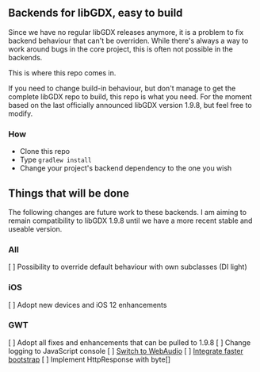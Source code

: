 ## Backends for libGDX, easy to build

Since we have no regular libGDX releases anymore, it is a problem to fix backend behaviour that can't be overriden.
While there's always a way to work around bugs in the core project, this is often not possible in the backends.

This is where this repo comes in.

If you need to change build-in behaviour, but don't manage to get the complete libGDX repo to build, this repo is what you need.
For the moment based on the last officially announced libGDX version 1.9.8, but feel free to modify.


### How

* Clone this repo
* Type `gradlew install`
* Change your project's backend dependency to the one you wish


## Things that will be done

The following changes are future work to these backends. I am aiming to remain compatibility to
libGDX 1.9.8 until we have a more recent stable and useable version.

### All
[ ] Possibility to override default behaviour with own subclasses (DI light)

### iOS
[ ] Adopt new devices and iOS 12 enhancements

### GWT
[ ] Adopt all fixes and enhancements that can be pulled to 1.9.8
[ ] Change logging to JavaScript console
[ ] [Switch to WebAudio](https://github.com/libgdx/libgdx/pull/4220)
[ ] [Integrate faster bootstrap](https://github.com/MonsterOfCookie/libGDXGwtHtmlExample)
[ ] Implement HttpResponse with byte[]